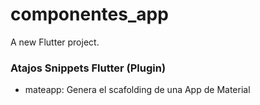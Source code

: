 # componentes_app

A new Flutter project.

### Atajos Snippets Flutter (Plugin)

- mateapp: Genera el scafolding de una App de Material
